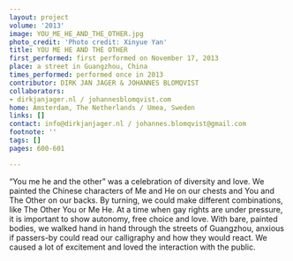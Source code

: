 ```yaml
---
layout: project
volume: '2013'
image: YOU_ME_HE_AND_THE_OTHER.jpg
photo_credit: 'Photo credit: Xinyue Yan'
title: YOU ME HE AND THE OTHER
first_performed: first performed on November 17, 2013
place: a street in Guangzhou, China
times_performed: performed once in 2013
contributor: DIRK JAN JAGER & JOHANNES BLOMQVIST
collaborators:
- dirkjanjager.nl / johannesblomqvist.com
home: Amsterdam, The Netherlands / Umea, Sweden
links: []
contact: info@dirkjanjager.nl / johannes.blomqvist@gmail.com
footnote: ''
tags: []
pages: 600-601

---
```


“You me he and the other” was a celebration of diversity and love. We painted the Chinese characters of Me and He on our chests and You and The Other on our backs. By turning, we could make different combinations, like The Other You or Me He. At a time when gay rights are under pressure, it is important to show autonomy, free choice and love. With bare, painted bodies, we walked hand in hand through the streets of Guangzhou, anxious if passers-by could read our calligraphy and how they would react. We caused a lot of excitement and loved the interaction with the public.

